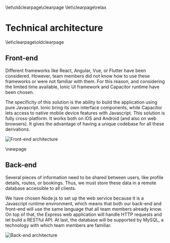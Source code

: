 \let\oldclearpage\clearpage
\let\clearpage\relax
# Technical architecture
\let\clearpage\oldclearpage
## Front-end
Different frameworks like React, Angular, Vue, or Flutter have been considered.
However, team members did not know how to use these frameworks or were not familiar with them.
For this reason, and considering the limited time available,
Ionic UI framework and Capacitor runtime have been chosen.

The specificity of this solution is the ability to build the application using pure Javascript.
Ionic bring its own interface components, while Capacitor lets access to native mobile device features with Javascript.
This solution is fully cross-platform. It works both on iOS and Android (and also on web browsers).
It gives the advantage of having a unique codebase for all these derivations.

![Front-end architecture](./img/clientStack.png)

\newpage

## Back-end
Several pieces of information need to be shared between users, like profile details, routes, or bookings.
Thus, we must store these data in a remote database accessible to all clients.

We have chosen Node.js to set up the web service because it is a Javascript runtime environment,
which means that both our back-end and front-end will use the same language that all team members already know.
On top of that, the Express web application will handle HTTP requests and let build a RESTful API.
At last, the database will be supported by MySQL, a technology with which team members are familiar.

![Back-end architecture](./img/serverStack.png)
